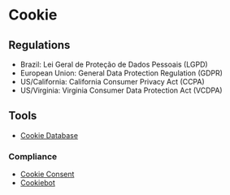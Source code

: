 # Cookie

<!--
https://avocode.com

We use Cookies to ensure that we give you the best experience on our website. Read our Privacy Policy.
-->

## Regulations

- Brazil: Lei Geral de Proteção de Dados Pessoais (LGPD)
- European Union: General Data Protection Regulation (GDPR)
- US/California: California Consumer Privacy Act (CCPA)
- US/Virginia: Virginia Consumer Data Protection Act (VCDPA)

## Tools

- [Cookie Database](https://cookiedatabase.org)

### Compliance

- [Cookie Consent](/cookieconsent.md)
- [Cookiebot](https://cookiebot.com)

<!--
- [Cookie Consent](https://github.com/osano/cookieconsent)
-->
